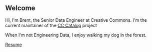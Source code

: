 ## Welcome

Hi, I'm Brent, the Senior Data Engineer at Creative Commons.  I'm the current
maintainer of the [CC Catalog](https://github.com/creativecommons/cccatalog)
project

When I'm not Engineering Data, I enjoy walking my dog in the forest.


[Resume](resume/brent_resume.pdf)
